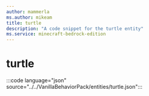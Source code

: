 ```yaml
---
author: mammerla
ms.author: mikeam
title: turtle
description: "A code snippet for the turtle entity"
ms.service: minecraft-bedrock-edition
---
```


# turtle

:::code language="json" source="../../VanillaBehaviorPack/entities/turtle.json":::
